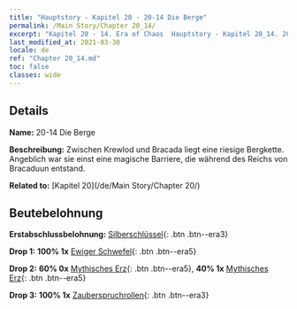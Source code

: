 ```yaml
---
title: "Hauptstory - Kapitel 20 - 20-14 Die Berge"
permalink: /Main Story/Chapter 20_14/
excerpt: "Kapitel 20 - 14. Era of Chaos  Hauptstory - Kapitel 20_14. 20-14 Die Berge"
last_modified_at: 2021-03-30
locale: de
ref: "Chapter 20_14.md"
toc: false
classes: wide
---
```


## Details

 **Name:** 20-14 Die Berge

 **Beschreibung:** Zwischen Krewlod und Bracada liegt eine riesige Bergkette. Angeblich war sie einst eine magische Barriere, die während des Reichs von Bracaduun entstand.

 **Related to:** [Kapitel 20](/de/Main Story/Chapter 20/)

## Beutebelohnung

 **Erstabschlussbelohnung:** [Silberschlüssel](/de/Items/con_693/){: .btn .btn--era3}

 **Drop 1:** **100% 1x** [Ewiger Schwefel](/de/Items/mat_71/){: .btn .btn--era5}

 **Drop 2:** **60% 0x** [Mythisches Erz](/de/Items/mat_61/){: .btn .btn--era5}, **40% 1x** [Mythisches Erz](/de/Items/mat_61/){: .btn .btn--era5}

 **Drop 3:** **100% 1x** [Zauberspruchrollen](/de/Items/con_694/){: .btn .btn--era3}

